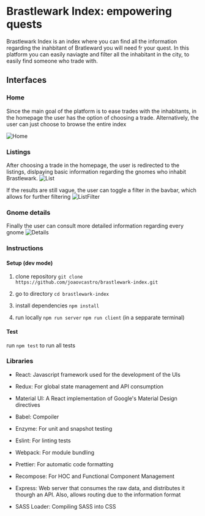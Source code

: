 # Brastlewark Index: empowering quests

Brastlewark Index is an index where you can find all the information regarding the inahbitant of Bratleward you will need fr your quest.
In this platform you can easily naviagte and filter all the inhabitant in the city, to easily find someone who trade with.

## Interfaces

### Home

Since the main goal of the platform is to ease trades with the inhabitants, in the homepage the user has the option of choosing a trade. 
Alternatively, the user can just choose to browse the entire index

![Home](https://i.ibb.co/8XcRvJv/index.png)

### Listings

After choosing a trade in the homepage, the user is redirected to the listings, dislpaying basic information regarding the gnomes who inhabit Brastlewark.
![List](https://i.ibb.co/YTP0wR9/gnome-list.png)

If the results are still vague, the user can toggle a filter in the bavbar, which allows for further filtering
![ListFilter](https://i.ibb.co/sqtmrpL/Filter.png)

### Gnome details

Finally the user can consult more detailed information regarding every gnome
![Details](https://i.ibb.co/9hTHCcJ/gnome-details2.png)


### Instructions

#### Setup (dev mode)

1. clone repository
`git clone https://github.com/joaovcastro/brastlewark-index.git`

2. go to directory
`cd brastlewark-index`

3. install dependencies
`npm install`

4. run locally
`npm run server`
`npm run client` (in a sepparate terminal)

#### Test
run `npm test` to run all tests

### Libraries

- React: Javascript framework used for the development of the UIs

- Redux: For global state management and API consumption

- Material UI: A React implementation of Google's Material Design directives

- Babel: Compoiler

- Enzyme: For unit and snapshot testing

- Eslint: For linting tests

- Webpack: For module bundling

- Prettier: For automatic code formatting 

- Recompose: For HOC and Functional Component Management

- Express: Web server that consumes the raw data, and distributes it thourgh an API. Also, allows routing due to the information format

- SASS Loader: Compiling SASS into CSS

